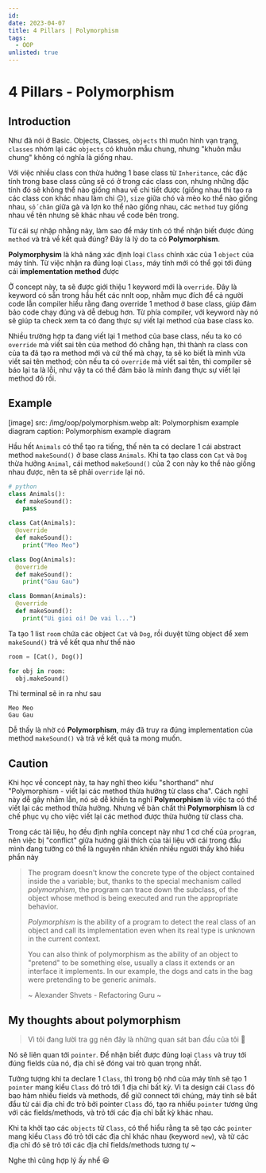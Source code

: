 ```yaml
---
id:
date: 2023-04-07
title: 4 Pillars | Polymorphism
tags:
  - OOP
unlisted: true
---
```


# 4 Pillars - Polymorphism

## Introduction

Như đã nói ở ⁠Basic. Objects, Classes, `objects` thì muôn hình vạn trạng, `classes` nhóm lại các `objects` có khuôn mẫu chung, nhưng "khuôn mẫu chung" không có nghĩa là giống nhau.

Với việc nhiều class con thừa hưởng 1 base class từ `Inheritance`, các đặc tính trong base class cũng sẽ có ở trong các class con, nhưng những đặc tính đó sẽ không thể nào giống nhau về chi tiết được (giống nhau thì tạo ra các class con khác nhau làm chi 😐), `size` giữa chó và mèo ko thể nào giống nhau, `số chân` giữa gà và lợn ko thể nào giống nhau, các `method` tuy giống nhau về tên nhưng sẽ khác nhau về code bên trong.

Từ cái sự nhập nhằng này, làm sao để máy tính có thể nhận biết được đúng `method` và trả về kết quả đúng? Đây là lý do ta có **Polymorphism**.

**Polymorphysim** là khả năng xác định loại `Class` chính xác của 1 `object` của máy tính. Từ việc nhận ra đúng loại `Class`, máy tính mới có thể gọi tới đúng cái **implementation method** được

Ở concept này, ta sẽ được giới thiệu 1 keyword mới là `override`. Đây là keyword có sẵn trong hầu hết các nnlt oop, nhằm mục đích để cả người code lẫn compiler hiểu rằng đang override 1 method ở base class, giúp đảm bảo code chạy đúng và dễ debug hơn. Từ phía compiler, với keyword này nó sẽ giúp ta check xem ta có đang thực sự viết lại method của base class ko.

Nhiều trường hợp ta đang viết lại 1 method của base class, nếu ta ko có `override` mà viết sai tên của method đó chẳng hạn, thì thành ra class con của ta đã tạo ra method mới và cứ thế mà chạy, ta sẽ ko biết là mình vừa viết sai tên method; còn nếu ta có `override` mà viết sai tên, thì compiler sẽ báo lại ta là lỗi, như vậy ta có thể đảm bảo là mình đang thực sự viết lại method đó rồi.

## Example

[image]
  src: /img/oop/polymorphism.webp
  alt: Polymorphism example diagram
  caption: Polymorphism example diagram

Hầu hết `Animals` có thể tạo ra tiếng, thế nên ta có declare 1 cái abstract method `makeSound()` ở base class `Animals`. Khi ta tạo class con `Cat` và `Dog` thừa hưởng `Animal`, cái method `makeSound()` của 2 con này ko thể nào giống nhau được, nên ta sẽ phải `override` lại nó.

```python
# python
class Animals():
  def makeSound():
    pass

class Cat(Animals):
  @override
  def makeSound():
    print("Meo Meo")

class Dog(Animals):
  @override
  def makeSound():
    print("Gau Gau")

class Bomman(Animals):
  @override
  def makeSound():
    print("Ui gioi oi! De vai l...")
```

Ta tạo 1 list `room` chứa các object `Cat` và `Dog`, rồi duyệt từng object để xem `makeSound()` trả về kết qua như thế nào

```python
room = [Cat(), Dog()]

for obj in room:
  obj.makeSound()
```

Thì terminal sẽ in ra như sau

```
Meo Meo
Gau Gau
```

Dễ thấy là nhờ có **Polymorphism**, máy đã truy ra đúng implementation của method `makeSound()` và trả về kết quả ta mong muốn.

## Caution

Khi học về concept này, ta hay nghĩ theo kiểu "shorthand" như "Polymorphism - viết lại các method thừa hưởng từ class cha". Cách nghĩ này dễ gây nhầm lẫn, nó sẽ dễ khiến ta nghĩ **Polymorphism** là việc ta có thể viết lại các method thừa hưởng. Nhưng về bản chất thì **Polymorphism** là cơ chế phục vụ cho việc viết lại các method được thừa hưởng từ class cha.

Trong các tài liệu, họ đều định nghĩa concept này như 1 cơ chế của `program`, nên việc bị "conflict" giữa hướng giải thích của tài liệu với cái trong đầu mình đang tưởng có thể là nguyên nhân khiến nhiều người thấy khó hiểu phần này

> The program doesn't know the concrete type of the object contained inside the `a` variable; but,
> thanks to the special mechanism called *polymorphism*, the program can trace down the subclass,
> of the object whose method is being executed and run the appropriate behavior.
>
> *Polymorphism* is the ability of a program to detect the real class of an object and call its
> implementation even when its real type is unknown in the current context.
>
> You can also think of polymorphism as the ability of an object to "pretend" to be something else,
> usually a class it extends or an interface it implements. In our example, the dogs and cats in
> the bag were pretending to be generic animals.
>
> ~ Alexander Shvets - Refactoring Guru ~

## My thoughts about polymorphism

> Vì tôi đang lười tra gg nên đây là những quan sát ban đầu của tôi 🐧

Nó sẽ liên quan tới `pointer`. Để nhận biết được đúng loại `Class` và truy tới đúng fields của nó, địa chỉ sẽ đóng vai trò quan trọng nhất.

Tưởng tượng khi ta declare 1 `Class`, thì trong bộ nhớ của máy tính sẽ tạo 1 `pointer` mang kiểu `Class` đó trỏ tới 1 địa chỉ bất kỳ. Vì ta design cái `Class` đó bao hàm nhiều fields và methods, để giữ connect tới chúng, máy tính sẽ bắt đầu từ cái địa chỉ đc trỏ bởi pointer `Class` đó, tạo ra nhiều `pointer` tương ứng với các fields/methods, và trỏ tới các địa chỉ bất kỳ khác nhau.

Khi ta khởi tạo các `objects` từ `Class`, có thể hiểu rằng ta sẽ tạo các `pointer` mang kiểu `Class` đó trỏ tới các địa chỉ khác nhau (keyword `new`), và từ các địa chỉ đó sẽ trỏ tới các địa chỉ fields/methods tương tự ~

Nghe thì cũng hợp lý ấy nhể 😃
